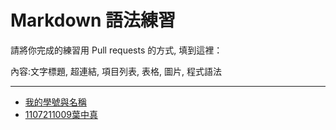 # Markdown 語法練習

請將你完成的練習用 Pull requests 的方式, 填到這裡：

內容:文字標題, 超連結, 項目列表, 表格, 圖片, 程式語法

---

* [我的學號與名稱](https://github.com/devinliang/gitest/)
* [1107211009葉中真](https://github.com/0jane/markdown)
